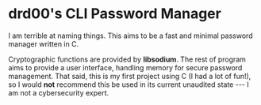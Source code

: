# drd00's CLI Password Manager
I am terrible at naming things. This aims to be a fast and minimal password manager written in C.

Cryptographic functions are provided by **libsodium**. The rest of program aims to provide a user interface, handling memory for secure password management.
That said, this is my first project using C (I had a lot of fun!), so I would **not** recommend this be used in its current unaudited state --- I am not a cybersecurity expert.

